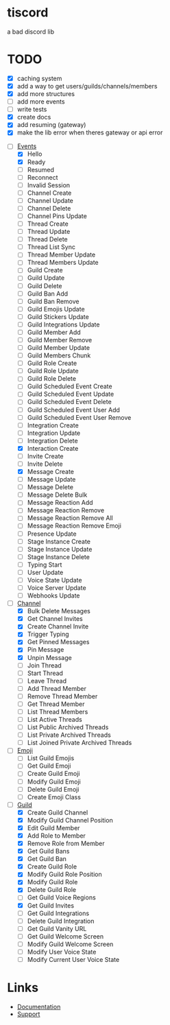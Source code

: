 # tiscord
a bad discord lib

# TODO
- [x] caching system
- [x] add a way to get users/guilds/channels/members
- [x] add more structures
- [ ] add more events
- [ ] write tests
- [x] create docs
- [x] add resuming (gateway)
- [x] make the lib error when theres gateway or api error

* [ ] [Events](https://discord.com/developers/docs/topics/gateway#commands-and-events-gateway-events)
  * [x] Hello
  * [x] Ready
  * [ ] Resumed
  * [ ] Reconnect
  * [ ] Invalid Session
  * [ ] Channel Create
  * [ ] Channel Update
  * [ ] Channel Delete
  * [ ] Channel Pins Update
  * [ ] Thread Create
  * [ ] Thread Update
  * [ ] Thread Delete
  * [ ] Thread List Sync
  * [ ] Thread Member Update
  * [ ] Thread Members Update
  * [ ] Guild Create
  * [ ] Guild Update
  * [ ] Guild Delete
  * [ ] Guild Ban Add
  * [ ] Guild Ban Remove
  * [ ] Guild Emojis Update
  * [ ] Guild Stickers Update
  * [ ] Guild Integrations Update
  * [ ] Guild Member Add
  * [ ] Guild Member Remove
  * [ ] Guild Member Update
  * [ ] Guild Members Chunk
  * [ ] Guild Role Create
  * [ ] Guild Role Update
  * [ ] Guild Role Delete
  * [ ] Guild Scheduled Event Create
  * [ ] Guild Scheduled Event Update
  * [ ] Guild Scheduled Event Delete
  * [ ] Guild Scheduled Event User Add
  * [ ] Guild Scheduled Event User Remove
  * [ ] Integration Create
  * [ ] Integration Update
  * [ ] Integration Delete
  * [x] Interaction Create
  * [ ] Invite Create
  * [ ] Invite Delete
  * [x] Message Create
  * [ ] Message Update
  * [ ] Message Delete
  * [ ] Message Delete Bulk
  * [ ] Message Reaction Add
  * [ ] Message Reaction Remove
  * [ ] Message Reaction Remove All
  * [ ] Message Reaction Remove Emoji
  * [ ] Presence Update
  * [ ] Stage Instance Create
  * [ ] Stage Instance Update
  * [ ] Stage Instance Delete
  * [ ] Typing Start
  * [ ] User Update
  * [ ] Voice State Update
  * [ ] Voice Server Update
  * [ ] Webhooks Update

* [ ] [Channel](https://discord.com/developers/docs/resources/channel)
  * [x] Bulk Delete Messages
  * [x] Get Channel Invites
  * [x] Create Channel Invite
  * [x] Trigger Typing
  * [x] Get Pinned Messages
  * [x] Pin Message
  * [x] Unpin Message
  * [ ] Join Thread
  * [ ] Start Thread
  * [ ] Leave Thread
  * [ ] Add Thread Member
  * [ ] Remove Thread Member
  * [ ] Get Thread Member
  * [ ] List Thread Members
  * [ ] List Active Threads
  * [ ] List Public Archived Threads
  * [ ] List Private Archived Threads
  * [ ] List Joined Private Archived Threads

* [ ] [Emoji](https://discord.com/developers/docs/resources/emoji)
  * [ ] List Guild Emojis
  * [ ] Get Guild Emoji
  * [ ] Create Guild Emoji
  * [ ] Modify Guild Emoji
  * [ ] Delete Guild Emoji
  * [ ] Create Emoji Class

* [ ] [Guild](https://discord.com/developers/docs/resources/guild)
  * [X] Create Guild Channel
  * [X] Modify Guild Channel Position
  * [X] Edit Guild Member
  * [X] Add Role to Member
  * [X] Remove Role from Member
  * [X] Get Guild Bans
  * [X] Get Guild Ban
  * [X] Create Guild Role
  * [X] Modify Guild Role Position
  * [X] Modify Guild Role
  * [X] Delete Guild Role
  * [ ] Get Guild Voice Regions
  * [X] Get Guild Invites
  * [ ] Get Guild Integrations
  * [ ] Delete Guild Integration
  * [ ] Get Guild Vanity URL
  * [ ] Get Guild Welcome Screen
  * [ ] Modify Guild Welcome Screen
  * [ ] Modify User Voice State
  * [ ] Modify Current User Voice State

# Links 
- [Documentation](https://tiscord.me/)
- [Support](https://discord.gg/exUr7bjRjb)
